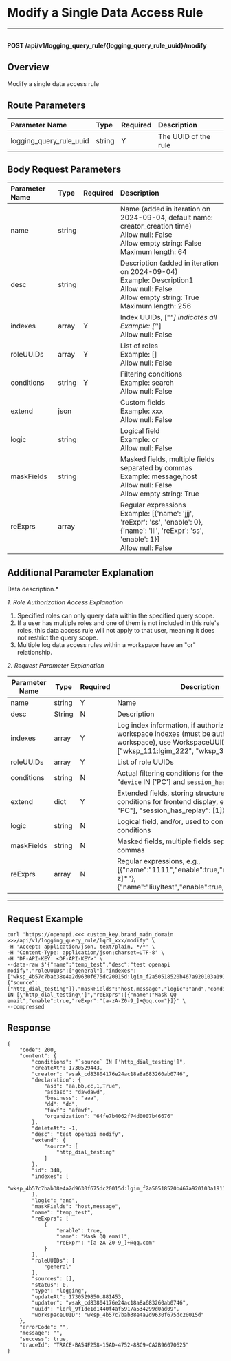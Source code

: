 # Modify a Single Data Access Rule

---

<br />**POST /api/v1/logging_query_rule/\{logging_query_rule_uuid\}/modify**

## Overview
Modify a single data access rule



## Route Parameters

| Parameter Name        | Type     | Required   | Description              |
|:------------------|:-------|:-----|:----------------|
| logging_query_rule_uuid | string | Y | The UUID of the rule<br> |


## Body Request Parameters

| Parameter Name        | Type     | Required   | Description              |
|:------------------|:-------|:-----|:----------------|
| name | string |  | Name (added in iteration on 2024-09-04, default name: creator_creation time)<br>Allow null: False <br>Allow empty string: False <br>Maximum length: 64 <br> |
| desc | string |  | Description (added in iteration on 2024-09-04)<br>Example: Description1 <br>Allow null: False <br>Allow empty string: True <br>Maximum length: 256 <br> |
| indexes | array | Y | Index UUIDs, ["*"] indicates all<br>Example: ['*'] <br>Allow null: False <br> |
| roleUUIDs | array | Y | List of roles<br>Example: [] <br>Allow null: False <br> |
| conditions | string | Y | Filtering conditions<br>Example: search <br>Allow null: False <br> |
| extend | json |  | Custom fields<br>Example: xxx <br>Allow null: False <br> |
| logic | string |  | Logical field<br>Example: or <br>Allow null: False <br> |
| maskFields | string |  | Masked fields, multiple fields separated by commas<br>Example: message,host <br>Allow null: False <br>Allow empty string: True <br> |
| reExprs | array |  | Regular expressions<br>Example: [{'name': 'jjj', 'reExpr': 'ss', 'enable': 0}, {'name': 'lll', 'reExpr': 'ss', 'enable': 1}] <br>Allow null: False <br> |

## Additional Parameter Explanation

Data description.*

*1. Role Authorization Access Explanation*
1. Specified roles can only query data within the specified query scope.
2. If a user has multiple roles and one of them is not included in this rule's roles, this data access rule will not apply to that user, meaning it does not restrict the query scope.
3. Multiple log data access rules within a workspace have an "or" relationship.

*2. Request Parameter Explanation*

| Parameter Name                | Type  | Required  | Description          |
|-----------------------|----------|----|------------------------|
| name             |string|Y| Name|
| desc   |String     |N| Description|
| indexes |array     |Y| Log index information, if authorizing non-workspace indexes (must be authorized by the workspace), use WorkspaceUUID:IndexUUID, e.g., ["wksp_111:lgim_222", "wksp_333:lgim_444"]|
| roleUUIDs         |array     |Y| List of role UUIDs|
| conditions         |string     |N| Actual filtering conditions for the data range, e.g., "`device` IN ['PC'] and `session_has_replay` IN ['1']"|
| extend         |dict     |Y| Extended fields, storing structured content of conditions for frontend display, e.g., {"device": [ "PC"], "session_has_replay": [1]}|
| logic         |string     |N| Logical field, and/or, used to connect filtering conditions|
| maskFields         |string     |N| Masked fields, multiple fields separated by commas|
| reExprs         |array     |N| Regular expressions, e.g., [{"name":"1111","enable":true,"reExpr":"tkn_[\\da-z]*"},{"name":"liuyltest","enable":true,"reExpr":"test"}]|

--------------



## Request Example
```shell
curl 'https://openapi.<<< custom_key.brand_main_domain >>>/api/v1/logging_query_rule/lqrl_xxx/modify' \
-H 'Accept: application/json, text/plain, */*' \
-H 'Content-Type: application/json;charset=UTF-8' \
-H 'DF-API-KEY: <DF-API-KEY>' \
--data-raw $'{"name":"temp_test","desc":"test openapi modify","roleUUIDs":["general"],"indexes":["wksp_4b57c7bab38e4a2d9630f675dc20015d:lgim_f2a50518520b467a920103a19133fa8b"],"extend":{"source":["http_dial_testing"]},"maskFields":"host,message","logic":"and","conditions":"`source` IN [\'http_dial_testing\']","reExprs":[{"name":"Mask QQ email","enable":true,"reExpr":"[a-zA-Z0-9_]+@qq.com"}]}' \
--compressed
```



## Response
```shell
{
    "code": 200,
    "content": {
        "conditions": "`source` IN ['http_dial_testing']",
        "createAt": 1730529443,
        "creator": "wsak_cd83804176e24ac18a8a683260ab0746",
        "declaration": {
            "asd": "aa,bb,cc,1,True",
            "asdasd": "dawdawd",
            "business": "aaa",
            "dd": "dd",
            "fawf": "afawf",
            "organization": "64fe7b4062f74d0007b46676"
        },
        "deleteAt": -1,
        "desc": "test openapi modify",
        "extend": {
            "source": [
                "http_dial_testing"
            ]
        },
        "id": 348,
        "indexes": [
            "wksp_4b57c7bab38e4a2d9630f675dc20015d:lgim_f2a50518520b467a920103a19133fa8b"
        ],
        "logic": "and",
        "maskFields": "host,message",
        "name": "temp_test",
        "reExprs": [
            {
                "enable": true,
                "name": "Mask QQ email",
                "reExpr": "[a-zA-Z0-9_]+@qq.com"
            }
        ],
        "roleUUIDs": [
            "general"
        ],
        "sources": [],
        "status": 0,
        "type": "logging",
        "updateAt": 1730529850.881453,
        "updator": "wsak_cd83804176e24ac18a8a683260ab0746",
        "uuid": "lqrl_9f1de1d1440f4af5917a534299d0ad09",
        "workspaceUUID": "wksp_4b57c7bab38e4a2d9630f675dc20015d"
    },
    "errorCode": "",
    "message": "",
    "success": true,
    "traceId": "TRACE-BA54F258-15AD-4752-88C9-CA2B96070625"
} 
```
